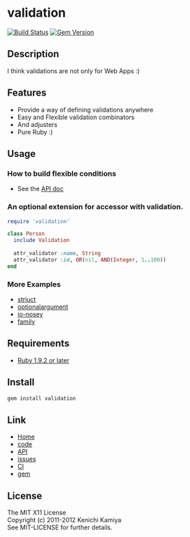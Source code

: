 validation
==========

[![Build Status](https://secure.travis-ci.org/kachick/validation.png)](http://travis-ci.org/kachick/validation)
[![Gem Version](https://badge.fury.io/rb/validation.png)](http://badge.fury.io/rb/validation)

Description
-----------

I think validations are not only for Web Apps :)

Features
--------

* Provide a way of defining validations anywhere
* Easy and Flexible validation combinators
* And adjusters
* Pure Ruby :)

Usage
-----

### How to build flexible conditions

* See the [API doc](http://kachick.github.com/validation/yard/frames.html)

### An optional extension for accessor with validation.

```ruby
require 'validation'

class Person
  include Validation
      
  attr_validator :name, String
  attr_validator :id, OR(nil, AND(Integer, 1..100))
end
```

### More Examples

* [striuct](https://github.com/kachick/striuct)
* [optionalargument](https://github.com/kachick/optionalargument)
* [io-nosey](https://github.com/kachick/io-nosey)
* [family](https://github.com/kachick/family)

Requirements
-------------

* [Ruby 1.9.2 or later](http://travis-ci.org/#!/kachick/validation)

Install
-------

```bash
gem install validation
```

Link
----

* [Home](http://kachick.github.com/validation/)
* [code](https://github.com/kachick/validation)
* [API](http://kachick.github.com/validation/yard/frames.html)
* [issues](https://github.com/kachick/validation/issues)
* [CI](http://travis-ci.org/#!/kachick/validation)
* [gem](https://rubygems.org/gems/validation)

License
--------

The MIT X11 License  
Copyright (c) 2011-2012 Kenichi Kamiya  
See MIT-LICENSE for further details.